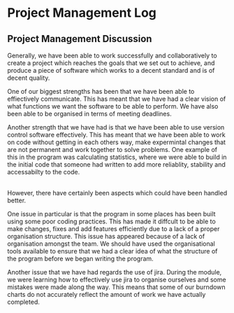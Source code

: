 # Project Management Log

## Project Management Discussion 

Generally, we have been able to work successfully and collaboratively to create a project which reaches the goals that we set out to achieve, and produce a piece of software which works to a decent standard and is of decent quality. 

One of our biggest strengths has been that we have been able to effiectively communicate. This has meant that we have had a clear vision of what functions we want the software to be able to perform. We have also been able to be organised in terms of meeting deadlines. 

Another strength that we have had is that we have been able to use version control software effectively. This has meant that we have been able to work on code without getting in each others way, make expermintal changes that are not permanent and work together to solve problems. One example of this in the program was calculating statistics, where we were able to build in the initial code that someone had written to add more reliablity, stability and accessabilty to the code.<br>

<br>However, there have certainly been aspects which could have been handled better. 

One issue in particular is that the program in some places has been built using some poor coding practices. This has made it diffcult to be able to make changes, fixes and add features efficiently due to a lack of a proper organisation structure. This issue has appeared because of a lack of organisation amongst the team. We should have used the organisational tools available to ensure that we had a clear idea of what the structure of the program before we began writing the program.  

Another issue that we have had regards the use of jira. During the module, we were learning how to effectively use jira to organise ourselves and some mistakes were made along the way. This means that some of our burndown charts do not accurately reflect the amount of work we have actually completed. 

